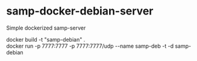 # samp-docker-debian-server

Simple dockerized samp-server 



docker build -t "samp-debian" .   
docker run -p 7777:7777 -p 7777:7777/udp --name samp-deb -t -d samp-debian  
